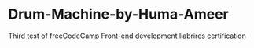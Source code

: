 # Drum-Machine-by-Huma-Ameer
Third test of freeCodeCamp Front-end development liabrires certification
